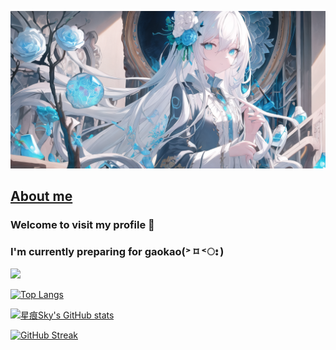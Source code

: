 <!--
**Starry-Trace-Sky/Starry-Trace-Sky** is a ✨ _special_ ✨ repository because its `README.md` (this file) appears on your GitHub profile.

Here are some ideas to get you started:

- 🔭 I’m currently working on ...
- 🌱 I’m currently learning ...
- 👯 I’m looking to collaborate on ...
- 🤔 I’m looking for help with ...
- 💬 Ask me about ...
- 📫 How to reach me: ...
- 😄 Pronouns: ...
- ⚡ Fun fact: ...
-->

![](cover.png)

## [About me](https://starrytracesky.vercel.app/about)

### Welcome to visit my profile 👋

### I'm currently preparing for gaokao(˃ ⌑ ˂ഃ )

![](https://komarev.com/ghpvc/?username=Starry-Trace-Sky&color=blueviolet&style=for-the-badge)

[![Top Langs](https://github-readme-stats.vercel.app/api/top-langs/?username=Starry-Trace-Sky&layout=compact)](https://starrytracesky.vercel.app)

[![星痕Sky's GitHub stats](https://github-readme-stats.vercel.app/api?username=Starry-Trace-Sky&count_private=true&show_icons=true&theme=tokyonight)](https://starrytracesky.vercel.app)

[![GitHub Streak](http://github-readme-streak-stats.herokuapp.com?user=Starry-Trace-Sky&theme=tokyonight)](https://git.io/streak-stats)
